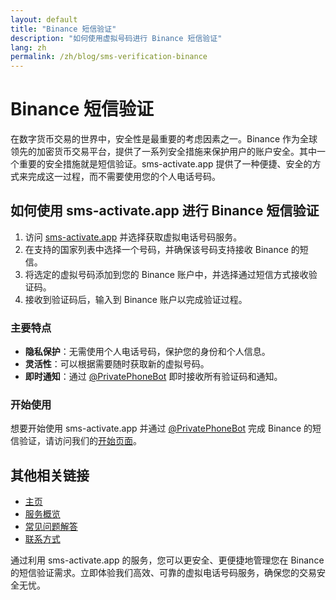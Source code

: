 ```yaml
---
layout: default
title: "Binance 短信验证"
description: "如何使用虚拟号码进行 Binance 短信验证"
lang: zh
permalink: /zh/blog/sms-verification-binance
---
```


# Binance 短信验证

在数字货币交易的世界中，安全性是最重要的考虑因素之一。Binance 作为全球领先的加密货币交易平台，提供了一系列安全措施来保护用户的账户安全。其中一个重要的安全措施就是短信验证。sms-activate.app 提供了一种便捷、安全的方式来完成这一过程，而不需要使用您的个人电话号码。

## 如何使用 sms-activate.app 进行 Binance 短信验证

1. 访问 [sms-activate.app](https://sms-activate.app) 并选择获取虚拟电话号码服务。
2. 在支持的国家列表中选择一个号码，并确保该号码支持接收 Binance 的短信。
3. 将选定的虚拟号码添加到您的 Binance 账户中，并选择通过短信方式接收验证码。
4. 接收到验证码后，输入到 Binance 账户以完成验证过程。

### 主要特点

- **隐私保护**：无需使用个人电话号码，保护您的身份和个人信息。
- **灵活性**：可以根据需要随时获取新的虚拟号码。
- **即时通知**：通过 [@PrivatePhoneBot](https://t.me/PrivatePhoneBot) 即时接收所有验证码和通知。

### 开始使用

想要开始使用 sms-activate.app 并通过 [@PrivatePhoneBot](https://t.me/PrivatePhoneBot) 完成 Binance 的短信验证，请访问我们的[开始页面](/zh/get-started)。

## 其他相关链接

- [主页](/zh/)
- [服务概览](/zh/services)
- [常见问题解答](/zh/faq)
- [联系方式](/zh/contact)

通过利用 sms-activate.app 的服务，您可以更安全、更便捷地管理您在 Binance 的短信验证需求。立即体验我们高效、可靠的虚拟电话号码服务，确保您的交易安全无忧。